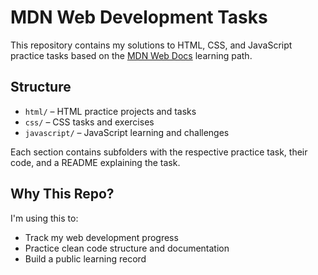 # MDN Web Development Tasks

This repository contains my solutions to HTML, CSS, and JavaScript practice tasks based on the [MDN Web Docs](https://developer.mozilla.org/) learning path.

## Structure

- `html/` – HTML practice projects and tasks
- `css/` – CSS tasks and exercises
- `javascript/` – JavaScript learning and challenges

Each section contains subfolders with the respective practice task, their code, and a README explaining the task.

## Why This Repo?

I'm using this to:

- Track my web development progress
- Practice clean code structure and documentation
- Build a public learning record
